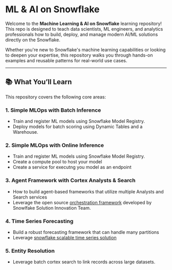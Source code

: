 # ML & AI on Snowflake

Welcome to the **Machine Learning & AI on Snowflake** learning repository! This repo is designed to teach data scientists, ML engineers, and analytics professionals how to build, deploy, and manage modern AI/ML solutions directly on the Snowflake.

Whether you're new to Snowflake's machine learning capabilities or looking to deepen your expertise, this repository walks you through hands-on examples and reusable patterns for real-world use cases.

---

## 📚 What You’ll Learn

This repository covers the following core areas:

### 1. Simple MLOps with Batch Inference
- Train and register ML models using Snowflake Model Registry.
- Deploy models for batch scoring using Dynamic Tables and a Warehouse.

### 2. Simple MLOps with Online Inference
- Train and register ML models using Snowflake Model Registry.
- Create a compute pool to host your model
- Create a service for executng you model as an endpoint

### 3. Agent Framework with Cortex Analysts & Search
- How to build agent-based frameworks that utilize multiple Analysts and Search services
- Leverage the open source [orchestration framework]([https://quickstarts.snowflake.com/guide/building_scalable_time_series_forecasting_models_on_snowflake/index.html#0](https://github.com/Snowflake-Labs/orchestration-framework)) developed by Snowlfake Solution Innovation Team.

### 4. Time Series Forecasting
- Build a robust forecasting framework that can handle many partitions
- Leverage [snowflake scalable time series solution]([https://github.com/your-org/ml-ai-on-snowflake/tree/main/agent-framework](https://quickstarts.snowflake.com/guide/building_scalable_time_series_forecasting_models_on_snowflake/index.html#0))


### 5. Entity Resolution
- Leverage batch cortex search to link records across large datasets.
